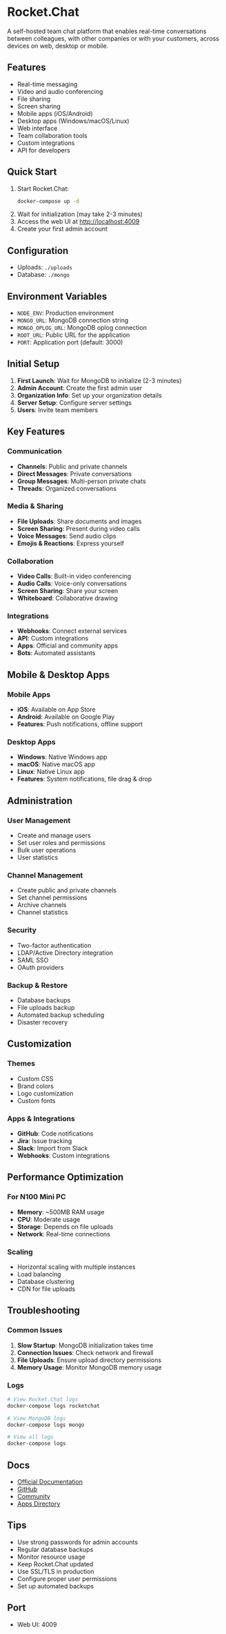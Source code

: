 # Rocket.Chat

A self-hosted team chat platform that enables real-time conversations between colleagues, with other companies or with your customers, across devices on web, desktop or mobile.

## Features
- Real-time messaging
- Video and audio conferencing
- File sharing
- Screen sharing
- Mobile apps (iOS/Android)
- Desktop apps (Windows/macOS/Linux)
- Web interface
- Team collaboration tools
- Custom integrations
- API for developers

## Quick Start
1. Start Rocket.Chat:
   ```bash
   docker-compose up -d
   ```
2. Wait for initialization (may take 2-3 minutes)
3. Access the web UI at [http://localhost:4009](http://localhost:4009)
4. Create your first admin account

## Configuration
- Uploads: `./uploads`
- Database: `./mongo`

## Environment Variables
- `NODE_ENV`: Production environment
- `MONGO_URL`: MongoDB connection string
- `MONGO_OPLOG_URL`: MongoDB oplog connection
- `ROOT_URL`: Public URL for the application
- `PORT`: Application port (default: 3000)

## Initial Setup
1. **First Launch**: Wait for MongoDB to initialize (2-3 minutes)
2. **Admin Account**: Create the first admin user
3. **Organization Info**: Set up your organization details
4. **Server Setup**: Configure server settings
5. **Users**: Invite team members

## Key Features

### **Communication**
- **Channels**: Public and private channels
- **Direct Messages**: Private conversations
- **Group Messages**: Multi-person private chats
- **Threads**: Organized conversations

### **Media & Sharing**
- **File Uploads**: Share documents and images
- **Screen Sharing**: Present during video calls
- **Voice Messages**: Send audio clips
- **Emojis & Reactions**: Express yourself

### **Collaboration**
- **Video Calls**: Built-in video conferencing
- **Audio Calls**: Voice-only conversations
- **Screen Sharing**: Share your screen
- **Whiteboard**: Collaborative drawing

### **Integrations**
- **Webhooks**: Connect external services
- **API**: Custom integrations
- **Apps**: Official and community apps
- **Bots**: Automated assistants

## Mobile & Desktop Apps

### **Mobile Apps**
- **iOS**: Available on App Store
- **Android**: Available on Google Play
- **Features**: Push notifications, offline support

### **Desktop Apps**
- **Windows**: Native Windows app
- **macOS**: Native macOS app
- **Linux**: Native Linux app
- **Features**: System notifications, file drag & drop

## Administration

### **User Management**
- Create and manage users
- Set user roles and permissions
- Bulk user operations
- User statistics

### **Channel Management**
- Create public and private channels
- Set channel permissions
- Archive channels
- Channel statistics

### **Security**
- Two-factor authentication
- LDAP/Active Directory integration
- SAML SSO
- OAuth providers

### **Backup & Restore**
- Database backups
- File uploads backup
- Automated backup scheduling
- Disaster recovery

## Customization

### **Themes**
- Custom CSS
- Brand colors
- Logo customization
- Custom fonts

### **Apps & Integrations**
- **GitHub**: Code notifications
- **Jira**: Issue tracking
- **Slack**: Import from Slack
- **Webhooks**: Custom integrations

## Performance Optimization

### **For N100 Mini PC**
- **Memory**: ~500MB RAM usage
- **CPU**: Moderate usage
- **Storage**: Depends on file uploads
- **Network**: Real-time connections

### **Scaling**
- Horizontal scaling with multiple instances
- Load balancing
- Database clustering
- CDN for file uploads

## Troubleshooting

### **Common Issues**
1. **Slow Startup**: MongoDB initialization takes time
2. **Connection Issues**: Check network and firewall
3. **File Uploads**: Ensure upload directory permissions
4. **Memory Usage**: Monitor MongoDB memory usage

### **Logs**
```bash
# View Rocket.Chat logs
docker-compose logs rocketchat

# View MongoDB logs
docker-compose logs mongo

# View all logs
docker-compose logs
```

## Docs
- [Official Documentation](https://docs.rocket.chat/)
- [GitHub](https://github.com/RocketChat/Rocket.Chat)
- [Community](https://community.rocket.chat/)
- [Apps Directory](https://rocket.chat/marketplace)

## Tips
- Use strong passwords for admin accounts
- Regular database backups
- Monitor resource usage
- Keep Rocket.Chat updated
- Use SSL/TLS in production
- Configure proper user permissions
- Set up automated backups

## Port
- Web UI: 4009 